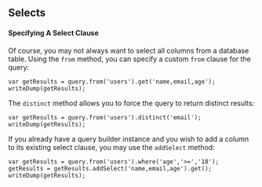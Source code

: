 ## Selects

#### Specifying A Select Clause

Of course, you may not always want to select all columns from a database table. Using the `from` method, you can specify a custom `from` clause for the query:

```
var getResults = query.from('users').get('name,email,age');
writeDump(getResults);
```



The `distinct` method allows you to force the query to return distinct results:

```
var getResults = query.from('users').distinct('email');
writeDump(getResults);
```



If you already have a query builder instance and you wish to add a column to its existing select clause, you may use the `addSelect` method:

```
var getResults = query.from('users').where('age','>=','18');
getResults = getResults.addSelect('name,email,age').get();
writeDump(getResults);

```



